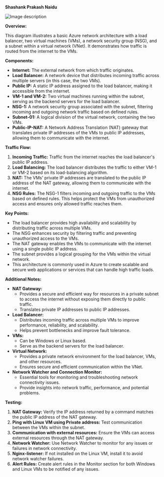 **Shashank Prakash Naidu**

![Image description]([path/to/image.jpg](https://learn.microsoft.com/en-us/azure/nat-gateway/media/tutorial-nat-gateway-load-balancer-public-portal/resources-diagram.png#lightbox))

**Overview:**

This diagram illustrates a basic Azure network architecture with a load balancer, two virtual machines (VMs), a network security group (NSG), and a subnet within a virtual network (VNet). It demonstrates how traffic is routed from the internet to the VMs.

**Components:**

- **Internet:** The external network from which traffic originates.
- **Load Balancer:** A network device that distributes incoming traffic across multiple servers (in this case, the two VMs).
- **Public IP:** A static IP address assigned to the load balancer, making it accessible from the internet.
- **VM-1 and VM-2:** Two virtual machines running within the subnet, serving as the backend servers for the load balancer.
- **NSG-1:** A network security group associated with the subnet, filtering incoming and outgoing network traffic based on defined rules.
- **Subnet-01:** A logical division of the virtual network, containing the two VMs.
- **Public-IP-NAT:** A Network Address Translation (NAT) gateway that translates private IP addresses of the VMs to public IP addresses, allowing them to communicate with the internet.

**Traffic Flow:**

1. **Incoming Traffic:** Traffic from the internet reaches the load balancer's public IP address.
2. **Load Balancing:** The load balancer distributes the traffic to either VM-1 or VM-2 based on its load-balancing algorithm.
3. **NAT:** The VMs' private IP addresses are translated to the public IP address of the NAT gateway, allowing them to communicate with the internet.
4. **NSG Rules:** The NSG-1 filters incoming and outgoing traffic to the VMs based on defined rules. This helps protect the VMs from unauthorized access and ensures only allowed traffic reaches them.

**Key Points:**

- The load balancer provides high availability and scalability by distributing traffic across multiple VMs.
- The NSG enhances security by filtering traffic and preventing unauthorized access to the VMs.
- The NAT gateway enables the VMs to communicate with the internet using a single public IP address.
- The subnet provides a logical grouping for the VMs within the virtual network.
- This architecture is commonly used in Azure to create scalable and secure web applications or services that can handle high traffic loads.

**Additional Notes:**

- **NAT Gateway:**
  - Provides a secure and efficient way for resources in a private subnet to access the internet without exposing them directly to public traffic.
  - Translates private IP addresses to public IP addresses.
- **Load Balancer:**
  - Distributes incoming traffic across multiple VMs to improve performance, reliability, and scalability.
  - Helps prevent bottlenecks and improve fault tolerance.
- **VMs:**
  - Can be Windows or Linux based.
  - Serve as the backend servers for the load balancer.
- **Virtual Network:**
  - Provides a private network environment for the load balancer, VMs, and other resources.
  - Ensures secure and efficient communication within the VNet.
- **Network Watcher and Connection Monitor:**
  - Essential tools for monitoring and troubleshooting network connectivity issues.
  - Provide insights into network traffic, performance, and potential problems.

**Testing:**

1. **NAT Gateway:** Verify the IP address returned by a command matches the public IP address of the NAT gateway.
2. **Ping with Linux VM using Private address:** Test communication between the VMs within the subnet.
3. **Communication with external resources:** Ensure the VMs can access external resources through the NAT gateway.
4. **Network Watcher:** Use Network Watcher to monitor for any issues or failures in network connectivity.
5. **Nginx-listener:** If not installed on the Linux VM, install it to avoid network watcher failures.
6. **Alert Rules:** Create alert rules in the Monitor section for both Windows and Linux VMs to be notified of any issues.
